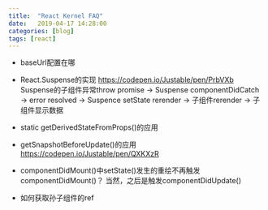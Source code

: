 ```yaml
---
title:  "React Kernel FAQ"
date:   2019-04-17 14:28:00
categories: [blog]
tags: [react]
---
```

- baseUrl配置在哪

- React.Suspense的实现
https://codepen.io/Justable/pen/PrbVXb
Suspense的子组件异常throw promise -> Suspense componentDidCatch -> error resolved -> Suspence setState rerender -> 子组件rerender -> 子组件显示数据

- static getDerivedStateFromProps()的应用

- getSnapshotBeforeUpdate()的应用
https://codepen.io/Justable/pen/QXKXzR

- componentDidMount()中setState()发生的重绘不再触发componentDidMount()？
当然，之后是触发componentDidUpdate()

- 如何获取孙子组件的ref